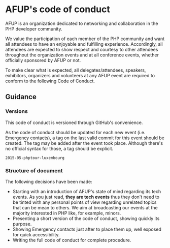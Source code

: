 # AFUP's code of conduct

AFUP is an organization dedicated to networking and collaboration in the PHP developer community.

We value the participation of each member of the PHP community and want all attendees to have an enjoyable and fulfilling experience. Accordingly, all attendees are expected to show respect and courtesy to other attendees throughout the organization events and at all conference events, whether officially sponsored by AFUP or not.

To make clear what is expected, all delegates/attendees, speakers, exhibitors, organizers and volunteers at any AFUP event are required to conform to the following Code of Conduct.

## Guidance

### Versions

This code of conduct is versioned through GitHub's convenience.

As the code of conduct should be updated for each new event (i.e. Emergency contacts), a tag on the last valid commit for this event should be created. The tag may be added after the event took place. Although there's no official syntax for those, a tag should be explicit.

```
2015-05-phptour-luxembourg
```

### Structure of document

The following decisions have been made:

* Starting with an introduction of AFUP's state of mind regarding its tech events. As you just read, **they are tech events** thus they don't need to be tinted with any personal points of view regarding unrelated topics that can be mean to others. We aim at broadcasting our events at the majority interested in PHP like, for example, minors.
* Presenting a short version of the code of conduct, showing quickly its purpose.
* Showing Emergency contacts just after to place them up, well exposed for quick accessibility.
* Writing the full code of conduct for complete procedure.
